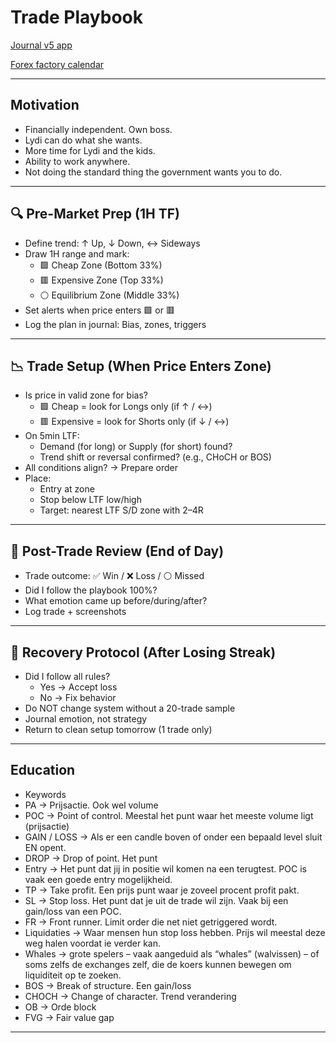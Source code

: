 # Trade Playbook

[Journal v5 app](https://github.com/kadimara/trading/tree/main/journal/#readme "Trading journal app where I can add my trades.")

[Forex factory calendar](https://www.forexfactory.com/calendar)

---

## Motivation

- Financially independent. Own boss.
- Lydi can do what she wants.
- More time for Lydi and the kids.
- Ability to work anywhere.
- Not doing the standard thing the government wants you to do.

---

## 🔍 Pre-Market Prep (1H TF)
- Define trend: ↑ Up, ↓ Down, ↔ Sideways
- Draw 1H range and mark:
  - 🟩 Cheap Zone (Bottom 33%)
  - 🟥 Expensive Zone (Top 33%)
  - ⚪ Equilibrium Zone (Middle 33%)
- Set alerts when price enters 🟩 or 🟥
- Log the plan in journal: Bias, zones, triggers

---

## 📉 Trade Setup (When Price Enters Zone)
- Is price in valid zone for bias?
  - 🟩 Cheap = look for Longs only (if ↑ / ↔)
  - 🟥 Expensive = look for Shorts only (if ↓ / ↔)
- On 5min LTF:
  - Demand (for long) or Supply (for short) found?
  - Trend shift or reversal confirmed? (e.g., CHoCH or BOS)
- All conditions align? → Prepare order
- Place:
  - Entry at zone
  - Stop below LTF low/high
  - Target: nearest LTF S/D zone with 2–4R

---

## 🛑 Post-Trade Review (End of Day)
- Trade outcome: ✅ Win / ❌ Loss / ⚪ Missed
- Did I follow the playbook 100%?
- What emotion came up before/during/after?
- Log trade + screenshots

---

## 🔁 Recovery Protocol (After Losing Streak)
- Did I follow all rules?
  - Yes → Accept loss
  - No → Fix behavior
- Do NOT change system without a 20-trade sample
- Journal emotion, not strategy
- Return to clean setup tomorrow (1 trade only)

---

## Education

- Keywords
- PA -> Prijsactie. Ook wel volume
- POC -> Point of control. Meestal het punt waar het meeste volume ligt (prijsactie)
- GAIN / LOSS -> Als er een candle boven of onder een bepaald level sluit EN opent.
- DROP -> Drop of point. Het punt
- Entry -> Het punt dat jij in positie wil komen na een terugtest. POC is vaak een goede entry mogelijkheid.
- TP -> Take profit. Een prijs punt waar je zoveel procent profit pakt.
- SL -> Stop loss. Het punt dat je uit de trade wil zijn. Vaak bij een gain/loss van een POC.
- FR -> Front runner. Limit order die net niet getriggered wordt.
- Liquidaties -> Waar mensen hun stop loss hebben. Prijs wil meestal deze weg halen voordat ie verder kan.
- Whales -> grote spelers – vaak aangeduid als “whales” (walvissen) – of soms zelfs de exchanges zelf, die de koers kunnen bewegen om liquiditeit op te zoeken.
- BOS -> Break of structure. Een gain/loss
- CHOCH -> Change of character. Trend verandering
- OB -> Orde block
- FVG -> Fair value gap

---
